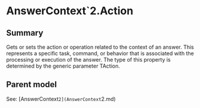 # AnswerContext`2.Action

## Summary

Gets or sets the action or operation related to the context of an answer.
This represents a specific task, command, or behavior that is associated
with the processing or execution of the answer. The type of this property
is determined by the generic parameter TAction.

## Parent model

See: [AnswerContext`2](AnswerContext`2.md)